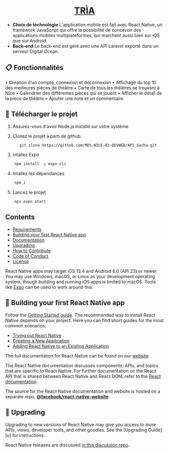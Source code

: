 <h1 align="center">
  <a href="https://reactnative.dev/">
    TRÌA
  </a>
</h1>







- **Choix de technologie** L'application mobile est fait avec React Native, un framework JavaScript qui offre la possibilité de concevoir des applications mobiles multiplateformes, qui marchent aussi bien sur iOS que sur Android. 
- **Back-end** Le back-end est géré avec une API Laravel exporté dans un serveur Digital Ocean.

## 📋 Fonctionnalités

•	Création d’un compte, connexion et déconnexion
•	Affichage du top 10 des meilleures pièces de théâtre
•	Carte de tous les théâtres se trouvant à Nice
•	Calendrier des différentes pièces qui se jouent
•	Afficher le détail de la pièce de théâtre
•	Ajouter une note et un commentaire


## 📖 Télécharger le projet

1. Assurez-vous d'avoir Node.js installé sur votre système

2. Clonez le projet à parti de github.

   ```bash
      git clone https://github.com/MDS-NICE-B3-DEVWEB/API_Sacha.git
    ```

3. Intallez Expo

```bash
    npm install -g expo-cli
  ```
4. Intallez les dépendances

```bash
    npm i
 ```

5. Lancez le projet
```bash
    npx expo start
 ```

## Contents

- [Requirements](#-requirements)
- [Building your first React Native app](#-building-your-first-react-native-app)
- [Documentation](#-documentation)
- [Upgrading](#-upgrading)
- [How to Contribute](#-how-to-contribute)
- [Code of Conduct](#code-of-conduct)
- [License](#-license)




React Native apps may target iOS 13.4 and Android 6.0 (API 23) or newer. You may use Windows, macOS, or Linux as your development operating system, though building and running iOS apps is limited to macOS. Tools like [Expo](https://expo.dev) can be used to work around this.

## 🎉 Building your first React Native app

Follow the [Getting Started guide](https://reactnative.dev/docs/getting-started). The recommended way to install React Native depends on your project. Here you can find short guides for the most common scenarios:

- [Trying out React Native][hello-world]
- [Creating a New Application][new-app]
- [Adding React Native to an Existing Application][existing]

[hello-world]: https://snack.expo.dev/@samples/hello-world
[new-app]: https://reactnative.dev/docs/getting-started
[existing]: https://reactnative.dev/docs/integration-with-existing-apps



The full documentation for React Native can be found on our [website][docs].

The React Native documentation discusses components, APIs, and topics that are specific to React Native. For further documentation on the React API that is shared between React Native and React DOM, refer to the [React documentation][r-docs].

The source for the React Native documentation and website is hosted on a separate repo, [**@facebook/react-native-website**][repo-website].

[docs]: https://reactnative.dev/docs/getting-started
[r-docs]: https://react.dev/learn
[repo-website]: https://github.com/facebook/react-native-website

## 🚀 Upgrading

Upgrading to new versions of React Native may give you access to more APIs, views, developer tools, and other goodies. See the [Upgrading Guide][u] for instructions.

React Native releases are discussed [in this discussion repo](https://github.com/reactwg/react-native-releases/discussions).
